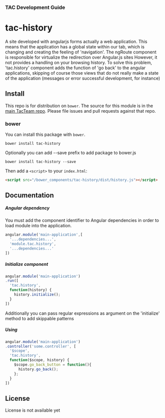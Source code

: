### TAC Development Guide

# tac-history

A site developed with angularjs forms actually a web application.
This means that the application has a global state within our tab, which is changing and creating the feeling of 'navigation'.
The ngRoute component is responsible for virtualize the redirection over Angular.js sites
However, it not provides a handling on your browsing history.
To solve this problem, 'tac.history' component adds the function of 'go back' to the angular applications, skipping of course those views that do not really make a state of the application (messages or error successful development, for instance)

## Install

This repo is for distribution on `bower`. The source for this module is in the
[main TacTeam repo](https://github.com/tacteam/history).
Please file issues and pull requests against that repo.

### bower

You can install this package with `bower`.

```shell
bower install tac-history
```

Optionally you can add --save prefix to add package to bower.js

```shell
bower install tac-history --save
```

Then add a `<script>` to your `index.html`:

```html
<script src="/bower_components/tac-history/dist/history.js"></script>
```

## Documentation

##### Angular dependency

You must add the component identifier to Angular dependencies in order to load module into the application.

```js
angular.module('main-application',[
  '...dependencies...',
  'module.tac.history',
  '...dependencies...'
])
```

##### Initialize component

```js
angular.module('main-application')
.run([
  'tac.history', 
  function(history) {
    history.initialize();
  }
])
```

Additionally you can pass regular expressions as argument on the 'initialize' method to add skippable patterns

##### Using

```js
angular.module('main-application')
.controller('some.controller', [
  '$scope',
  'tac.history', 
  function($scope, history) {
    $scope.go_back_button = function(){
      history.go_back();
    };
  }
])
```


## License

License is not available yet
